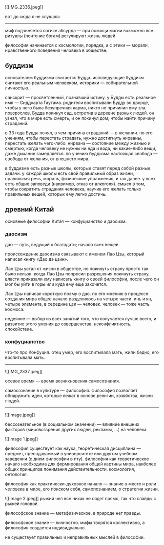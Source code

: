 ![[IMG_2336.jpeg]]

вот до сюда я не слушала

---

миф подчиняется логике абсурда — при помощи магии возможно все. ритуалы (почтение богам) регулируют жизнь людей. 

философия начинается с космологии, порядка, и с этики — морали, нравственного поведения человека в обществе. 

## буддизм

основателем буддизма считается Будда. исповедующие буддизм считают его реальным человеком, историки — собирательной личностью. 

санскрит — просветленный, познавший истину. у Будды есть реальное имя — Сиддхарта Гаутама. родители воспитывали Будду во дворце, чтобы у него была безупречная карма, никто не причинил ему зла. повзрослев, Будда покинул сад, встретив в деревне разных людей. он узнал, что в мире есть смерть, и он покинул дом, чтобы найти причину страданий.

в 33 года Будда понял, в чем причина страданий — в желании. по его учениям, чтобы перестать страдать, нужно достигнуть нирваны, перестать желать чего-либо. нирвана — состояние между жизнью и смертью, когда человеку не нужны ни еда и вода, ни какие-либо вещи, даже дыхание замедляется. по учению буддизма настоящая свобода — свобода от желания, от внешнего мира.

в буддизме есть разные школы, которые ставят перед собой разные задачи. у каждой школы есть свой правильный образ жизни, правильная речь, мораль, физические упражнения, и так далее. у всех есть общие заповеди (например, отказ от алкоголя). смысл в том, чтобы сократить страдания человека, научив его желать только правильных вещей, которых ему легко достичь. 

## древний Китай

основные философии Китая — конфуцианство и даосизм.
### даосизм

дао — путь, ведущий к благодати; начало всех вещей.

происхождение даосизма связывают с именем Лао Цзы, который написал книгу «Дао дэ цзин». 

Лао Цзы устал от жизни в обществе, но покинуть страну просто так было нельзя. когда Лао Цзы попросил разрешения покинуть страну, власти приказали ему написать книгу о своей философии, после чего он мог бы уйти в горы или куда ему еще захочется. 

Лао Цзы написал короткую поэму о дао. по его мнению в процессе создания мира общее начало разделилось на четыре части. инь и ян, четыре элемента, в середине цзи — человек. человек — тоже часть космоса. 

недеяние — выбор из всех занятий того, что получается лучше всего, и развитие этого умения до совершенства. неконфликтность, спокойствие. 

### конфуцианство

что-то про Конфуция. отец умер, его воспитывала мать, жили бедно, его воспитывала мать.

---

![[IMG_2337.jpeg]]

осевое время — время возникновения самосознания. 

самосознание в культуре — философия. философия позволяет обнаружить идеи, которые лежат в основе религии, хозяйства, жизни людей. 

---
![[image.jpeg]]

бессознательное (в социальном значении) — влияние внешних факторов (мировоззрения других людей, рекламы, …) на человека

![[image 1.jpeg]]

философия существует как наука, теоретическая дисциплина — предмет, преподаваемый в университете или другом учебном заведении (с днем философии в пту). философия как теоретическое начало необходима для формирования общей картины мира, наиболее общих принципов понимания действительности. космология, онтология.

философия как практически-духовное начало — знание о месте и роли человека в мире, его поиском себя, самопознанием, о стратегии жизни. 

![[image 2.jpeg]]
рыжий чел все никак не сядет прямо, так что слайды с рыжей головой. 

философское знание — метафизическое. в природе нет правды. 

философское знание — личностно. мифы творятся коллективно, а философия создается индивидуально.

не существует правильных и неправильных мыслей в философии. 

